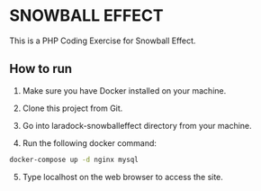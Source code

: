 # SNOWBALL EFFECT
This is a PHP Coding Exercise for Snowball Effect.

## How to run
1) Make sure you have Docker installed on your machine.

2) Clone this project from Git.

3) Go into laradock-snowballeffect directory from your machine.

4) Run the following docker command:
```bash
docker-compose up -d nginx mysql
```

5) Type localhost on the web browser to access the site.
